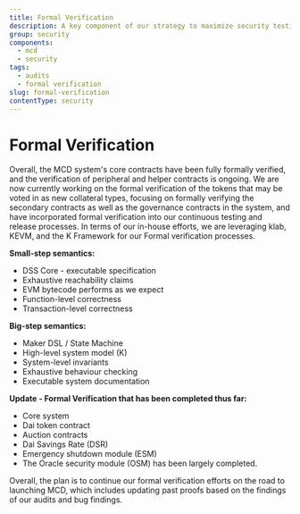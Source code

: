 ```yaml
---
title: Formal Verification
description: A key component of our strategy to maximize security testing by approaching it from different angles and multiple layers to ensure the security of the MCD smart contracts
group: security
components:
  - mcd
  - security
tags:
  - audits
  - formal verification
slug: formal-verification
contentType: security
---
```


# Formal Verification

Overall, the MCD system's core contracts have been fully formally verified, and the verification of peripheral and helper contracts is ongoing. We are now currently working on the formal verification of the tokens that may be voted in as new collateral types, focusing on formally verifying the secondary contracts as well as the governance contracts in the system, and have incorporated formal verification into our continuous testing and release processes. In terms of our in-house efforts, we are leveraging klab, KEVM, and the K Framework for our Formal verification processes.

**Small-step semantics:**

- DSS Core - executable specification
- Exhaustive reachability claims
- EVM bytecode performs as we expect
- Function-level correctness
- Transaction-level correctness

**Big-step semantics:**

- Maker DSL / State Machine
- High-level system model \(K\)
- System-level invariants
- Exhaustive behaviour checking
- Executable system documentation

**Update - Formal Verification that has been completed thus far:**

- Core system
- Dai token contract
- Auction contracts
- Dai Savings Rate \(DSR\)
- Emergency shutdown module \(ESM\)
- The Oracle security module \(OSM\) has been largely completed.

Overall, the plan is to continue our formal verification efforts on the road to launching MCD, which includes updating past proofs based on the findings of our audits and bug findings.
